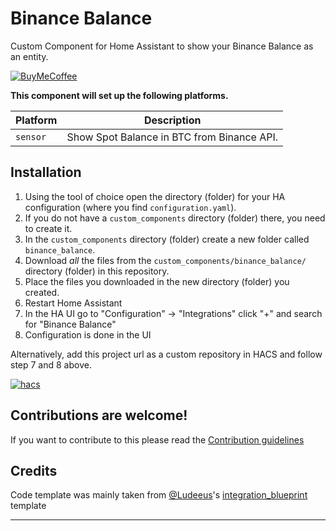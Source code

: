 # Binance Balance
Custom Component for Home Assistant to show your Binance Balance as an entity.

[![BuyMeCoffee][buymecoffeebadge]][buymecoffee]

**This component will set up the following platforms.**

| Platform        | Description                                                               |
| --------------- | ------------------------------------------------------------------------- |
| `sensor`        | Show Spot Balance in BTC from Binance API. |

## Installation

1. Using the tool of choice open the directory (folder) for your HA configuration (where you find `configuration.yaml`).
2. If you do not have a `custom_components` directory (folder) there, you need to create it.
3. In the `custom_components` directory (folder) create a new folder called `binance_balance`.
4. Download _all_ the files from the `custom_components/binance_balance/` directory (folder) in this repository.
5. Place the files you downloaded in the new directory (folder) you created.
6. Restart Home Assistant
7. In the HA UI go to "Configuration" -> "Integrations" click "+" and search for "Binance Balance"
8. Configuration is done in the UI

Alternatively, add this project url as a custom repository in HACS and follow step 7 and 8 above.

[![hacs][hacsbadge]][hacs]
<!---->

## Contributions are welcome!

If you want to contribute to this please read the [Contribution guidelines](CONTRIBUTING.md)

## Credits

[buymecoffee]: https://www.buymeacoffee.com/maeneak
[buymecoffeebadge]: https://img.shields.io/badge/buy%20me%20a%20coffee-donate-yellow.svg?style=for-the-badge

Code template was mainly taken from [@Ludeeus](https://github.com/ludeeus)'s [integration_blueprint][integration_blueprint] template

---

[integration_blueprint]: https://github.com/custom-components/integration_blueprint
[black]: https://github.com/psf/black
[black-shield]: https://img.shields.io/badge/code%20style-black-000000.svg?style=for-the-badge
[commits-shield]: https://img.shields.io/github/commit-activity/y/maeneak/binance-balance.svg?style=for-the-badge
[commits]: https://github.com/maeneak/binance-balance/commits/main
[hacs]: https://hacs.xyz
[hacsbadge]: https://img.shields.io/badge/HACS-Custom-orange.svg?style=for-the-badge
[discord]: https://discord.gg/Qa5fW2R
[discord-shield]: https://img.shields.io/discord/330944238910963714.svg?style=for-the-badge
[exampleimg]: example.png
[forum-shield]: https://img.shields.io/badge/community-forum-brightgreen.svg?style=for-the-badge
[forum]: https://community.home-assistant.io/
[license-shield]: https://img.shields.io/github/license/maeneak/binance-balance.svg?style=for-the-badge
[maintenance-shield]: https://img.shields.io/badge/maintainer-%40maeneak-blue.svg?style=for-the-badge
[pre-commit]: https://github.com/pre-commit/pre-commit
[pre-commit-shield]: https://img.shields.io/badge/pre--commit-enabled-brightgreen?style=for-the-badge
[releases-shield]: https://img.shields.io/github/release/maeneak/binance-balance.svg?style=for-the-badge
[releases]: https://github.com/maeneak/binance-balance/releases
[user_profile]: https://github.com/maeneak

